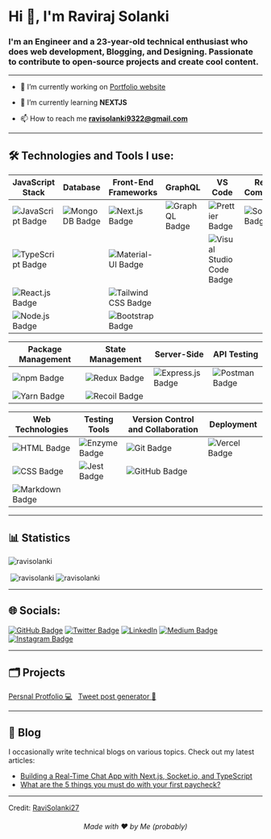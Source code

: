 <h1>Hi 👋, I'm Raviraj Solanki</h1>
<h3>I'm an Engineer and a 23-year-old technical enthusiast who does web development, Blogging, and Designing. Passionate to contribute to open-source projects and create cool content.</h3>

---

- 🔭 I’m currently working on [Portfolio website](https://ravisolanki27.github.io/Raviraj/)

- 🌱 I’m currently learning **NEXTJS**

- 📫 How to reach me **ravisolanki9322@gmail.com**

---


## 🛠️ Technologies and Tools I use:
| **JavaScript Stack**  | **Database**      | **Front-End Frameworks**        | **GraphQL**           | **VS Code**          | **Real-Time Communication** |
|-----------------------|-------------------|----------------------------------|-----------------------|-----------------------|-----------------------------|
| ![JavaScript Badge](https://img.shields.io/badge/JavaScript-%23F7DF1E.svg?logo=javascript&logoColor=%23FFFFFF) | ![MongoDB Badge](https://img.shields.io/badge/MongoDB-%2347A248.svg?logo=mongodb&logoColor=white) | ![Next.js Badge](https://img.shields.io/badge/Next.js-%23000000.svg?logo=next.js&logoColor=white) | ![GraphQL Badge](https://img.shields.io/badge/GraphQL-%23E434AA.svg?logo=graphql&logoColor=white) | ![Prettier Badge](https://img.shields.io/badge/Prettier-%23F7B93E.svg?logo=prettier&logoColor=white) | ![Socket.io Badge](https://img.shields.io/badge/Socket.io-%23000000.svg?logo=socket.io&logoColor=white) |
| ![TypeScript Badge](https://img.shields.io/badge/TypeScript-%23007ACC.svg?logo=typescript&logoColor=white) | | ![Material-UI Badge](https://img.shields.io/badge/Material--UI-%230081CB.svg?logo=material-ui&logoColor=white) | | ![Visual Studio Code Badge](https://img.shields.io/badge/Visual%20Studio%20Code-%23007ACC.svg?logo=visual-studio-code&logoColor=white) |
| ![React.js Badge](https://img.shields.io/badge/React.js-%2361DAFB.svg?logo=react&logoColor=white) | | ![Tailwind CSS Badge](https://img.shields.io/badge/Tailwind%20CSS-%231a202c.svg?logo=tailwind-css&logoColor=white) | |
| ![Node.js Badge](https://img.shields.io/badge/Node.js-%23339933.svg?logo=node.js&logoColor=white) | | ![Bootstrap Badge](https://img.shields.io/badge/Bootstrap-%23563D7C.svg?logo=bootstrap&logoColor=white) | |

| **Package Management** | **State Management** | **Server-Side**         | **API Testing**         |
|------------------------|-----------------------|-------------------------|-------------------------|
| ![npm Badge](https://img.shields.io/badge/npm-%23CB3837.svg?logo=npm&logoColor=white) | ![Redux Badge](https://img.shields.io/badge/Redux-%23764ABC.svg?logo=redux&logoColor=white) | ![Express.js Badge](https://img.shields.io/badge/Express.js-%23000000.svg?logo=express&logoColor=white) | ![Postman Badge](https://img.shields.io/badge/Postman-%23FF6C37.svg?logo=postman&logoColor=white) |
| ![Yarn Badge](https://img.shields.io/badge/Yarn-%232C8EBB.svg?logo=yarn&logoColor=white) | ![Recoil Badge](https://img.shields.io/badge/Recoil-%231E415D.svg?logo=recoil&logoColor=white) |

| **Web Technologies**   | **Testing Tools**   | **Version Control and Collaboration**   | **Deployment**         |
|------------------------|----------------------|----------------------------------------|-------------------------|
| ![HTML Badge](https://img.shields.io/badge/HTML-%23E34F26.svg?logo=html5&logoColor=white) | ![Enzyme Badge](https://img.shields.io/badge/Enzyme-%23000000.svg?logo=enzyme&logoColor=white) | ![Git Badge](https://img.shields.io/badge/Git-%23F05032.svg?logo=git&logoColor=white) | ![Vercel Badge](https://img.shields.io/badge/Vercel-%23000000.svg?logo=vercel&logoColor=white) |
| ![CSS Badge](https://img.shields.io/badge/CSS-%231572B6.svg?logo=css3&logoColor=white) | ![Jest Badge](https://img.shields.io/badge/Jest-%23C21325.svg?logo=jest&logoColor=white) | ![GitHub Badge](https://img.shields.io/badge/GitHub-%23121011.svg?logo=github&logoColor=white) | |
| ![Markdown Badge](https://img.shields.io/badge/Markdown-%23000000.svg?logo=markdown&logoColor=white) | | | |


---

## 📊 Statistics

<p> <img src="https://komarev.com/ghpvc/?username=RaviSolanki27" alt="ravisolanki" /> </p>

<p>&nbsp;<img align="center" src="https://github-readme-stats.vercel.app/api?username=ravisolanki27&theme=gotham&show_icons=true" alt="ravisolanki" />
<img align="center" src="http://github-readme-streak-stats.herokuapp.com?user=ravisolanki27&theme=gotham&hide_border=true&date_format=M%20j%5B%2C%20Y%5D" alt="ravisolanki" />

---

## 🌐 Socials:

[![GitHub Badge](https://img.shields.io/badge/Raviraj_Solanki-%23121011.svg?logo=rakuten&logoColor=white&color=%2300c1c4)](https://ravisolanki27.github.io/Raviraj/) [![Twitter Badge](https://img.shields.io/twitter/follow/Ravirajsolanki_?style=social)](https://twitter.com/Ravirajsolanki_) [![LinkedIn](https://img.shields.io/badge/LinkedIn-%230077B5.svg?logo=linkedin&logoColor=white)](https://www.linkedin.com/in/ravirajsolanki27) [![Medium Badge](https://img.shields.io/badge/Medium-%23121212.svg?logo=medium&logoColor=white)](https://ravirajsolanki.medium.com) [![Instagram Badge](https://img.shields.io/badge/Instagram-%23E4405F.svg?logo=instagram&logoColor=white)](https://www.instagram.com/ravi_27.01)

---

## 🗂️ Projects

<a href="https://ravisolanki27.github.io/React-Project/" target="blank"> Persnal Protfolio 💻</a> &nbsp;
<a href="https://nextjs-tweet-generator-by-raviraj.vercel.app/canvas" target="blank"> Tweet post  generator 🚀</a>

---

## 📝 Blog

I occasionally write technical blogs on various topics. Check out my latest articles:

- [Building a Real-Time Chat App with Next.js, Socket.io, and TypeScript](https://blog.stackademic.com/building-a-real-time-chat-app-with-next-js-socket-io-and-typescript-e60ba40c09c7)
- [What are the 5 things you must do with your first paycheck?](https://www.linkedin.com/pulse/what-5-things-you-must-do-your-first-paycheck-raviraj-solanki)

---

Credit: [RaviSolanki27](https://github.com/RaviSolanki27)



<h6 align="center">Made with ❤️ by Me (probably)</h6>


